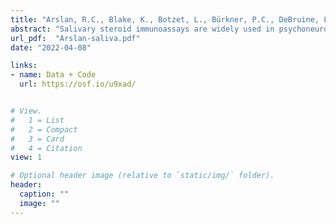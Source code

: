 ```yaml
---
title: "Arslan, R.C., Blake, K., Botzet, L., Bürkner, P.C., DeBruine, L., Fiers, T., Grebe, N.M., Hahn, A., Jones, B.C., Marcinkowska, U.M., Mumford, S.L., Penke, L., Roney, J., Schisterman, E. & Stern, J. (2022). Not within spitting distance: salivary immunoassays of estradiol have subpar validity for cycle phase. *Psychoneuroendocrinology*"
abstract: "Salivary steroid immunoassays are widely used in psychoneuroendocrinological studies of menstrual cycle phase, puberty, and menopause. Though manufacturers advertise their assays as suitable, they have not been rigorously validated for these purposes. We collated data from eight studies across >1,200 women and >9,500 time points. Seven studies collected saliva and one collected serum. All assayed estradiol and progesterone and had an independent measure of cycle phase (e.g., cycle day relative to the luteinising hormone surge or a menstrual onset). In serum, all independent cycle phase measures strongly predicted steroid concentrations. In saliva, cycle phase poorly predicted observed estradiol values, which additionally showed an upward bias compared to expectations from serum. For salivary immunoassays of progesterone, predictability from cycle phase was more mixed, but two widely used assays performed poorly. Imputing average serum steroid levels from cycle phase may yield more valid values than several widely used salivary immunoassays."
url_pdf:  "Arslan-saliva.pdf"
date: "2022-04-08"

links: 
- name: Data + Code
  url: https://osf.io/u9xad/


# View.
#   1 = List
#   2 = Compact
#   3 = Card
#   4 = Citation
view: 1

# Optional header image (relative to `static/img/` folder).
header:
  caption: ""
  image: ""
---
```


